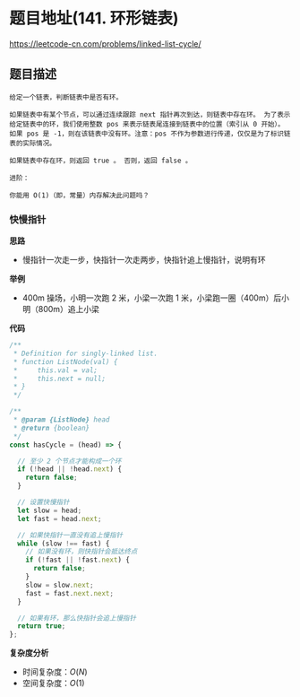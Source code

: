 # 题目地址(141. 环形链表)

https://leetcode-cn.com/problems/linked-list-cycle/

## 题目描述

```
给定一个链表，判断链表中是否有环。

如果链表中有某个节点，可以通过连续跟踪 next 指针再次到达，则链表中存在环。 为了表示给定链表中的环，我们使用整数 pos 来表示链表尾连接到链表中的位置（索引从 0 开始）。 如果 pos 是 -1，则在该链表中没有环。注意：pos 不作为参数进行传递，仅仅是为了标识链表的实际情况。

如果链表中存在环，则返回 true 。 否则，返回 false 。

进阶：

你能用 O(1)（即，常量）内存解决此问题吗？
```

### 快慢指针

**思路**
- 慢指针一次走一步，快指针一次走两步，快指针追上慢指针，说明有环

**举例**
- 400m 操场，小明一次跑 2 米，小梁一次跑 1 米，小梁跑一圈（400m）后小明（800m）追上小梁

**代码**

```javascript
/**
 * Definition for singly-linked list.
 * function ListNode(val) {
 *     this.val = val;
 *     this.next = null;
 * }
 */

/**
 * @param {ListNode} head
 * @return {boolean}
 */
const hasCycle = (head) => {

  // 至少 2 个节点才能构成一个环
  if (!head || !head.next) {
    return false;
  }

  // 设置快慢指针
  let slow = head;
  let fast = head.next;

  // 如果快指针一直没有追上慢指针
  while (slow !== fast) {
    // 如果没有环，则快指针会抵达终点
    if (!fast || !fast.next) {
      return false;
    }
    slow = slow.next;
    fast = fast.next.next;
  }

  // 如果有环，那么快指针会追上慢指针
  return true;
};
```

**复杂度分析**

- 时间复杂度：$O(N)$
- 空间复杂度：$O(1)$

